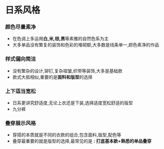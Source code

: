# 日系风格
### 颜色尽量素净
- 在色调上多运用**白,米,棕,黑**等素雅的自然色系为主
- 大多单品没有繁复的装饰和色彩的堆砌额,大多数是线条单一,颜色素净的作品
### 样式偏向简洁
- 没有繁杂的设计,铆钉,复杂褶皱,织带等装饰,大多是基础款
- 款式大抵相似,重要的是**面料和版型**的选择
### 上下适当宽松
- 日系更讲究舒适度,无论上衣还是下装,选择适度宽松舒适的版型
- 九分裤
### 叠穿展示风格
- 穿搭的本质就是不同的衣款的组合,包含面料,版型,配色等
- 叠穿最重要的就是版型的选择,最常见的是 **: 打底基本款+熟悉的单品叠穿**

